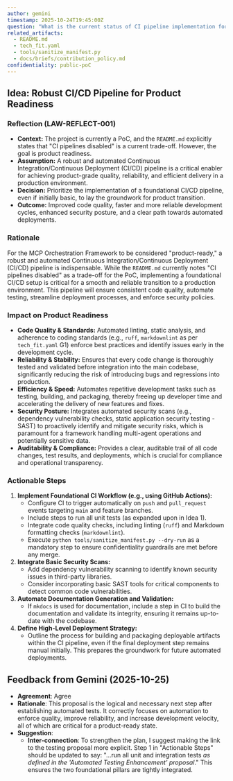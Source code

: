 ```yaml
---
author: gemini
timestamp: 2025-10-24T19:45:00Z
question: "What is the current status of CI pipeline implementation for the PoC?"
related_artifacts:
  - README.md
  - tech_fit.yaml
  - tools/sanitize_manifest.py
  - docs/briefs/contribution_policy.md
confidentiality: public-poC
---
```

## Idea: Robust CI/CD Pipeline for Product Readiness

### Reflection (LAW-REFLECT-001)
- **Context:** The project is currently a PoC, and the `README.md` explicitly states that "CI pipelines disabled" is a current trade-off. However, the goal is product readiness.
- **Assumption:** A robust and automated Continuous Integration/Continuous Deployment (CI/CD) pipeline is a critical enabler for achieving product-grade quality, reliability, and efficient delivery in a production environment.
- **Decision:** Prioritize the implementation of a foundational CI/CD pipeline, even if initially basic, to lay the groundwork for product transition.
- **Outcome:** Improved code quality, faster and more reliable development cycles, enhanced security posture, and a clear path towards automated deployments.

### Rationale
For the MCP Orchestration Framework to be considered "product-ready," a robust and automated Continuous Integration/Continuous Deployment (CI/CD) pipeline is indispensable. While the `README.md` currently notes "CI pipelines disabled" as a trade-off for the PoC, implementing a foundational CI/CD setup is critical for a smooth and reliable transition to a production environment. This pipeline will ensure consistent code quality, automate testing, streamline deployment processes, and enforce security policies.

### Impact on Product Readiness
- **Code Quality & Standards:** Automated linting, static analysis, and adherence to coding standards (e.g., `ruff`, `markdownlint` as per `tech_fit.yaml` G1) enforce best practices and identify issues early in the development cycle.
- **Reliability & Stability:** Ensures that every code change is thoroughly tested and validated before integration into the main codebase, significantly reducing the risk of introducing bugs and regressions into production.
- **Efficiency & Speed:** Automates repetitive development tasks such as testing, building, and packaging, thereby freeing up developer time and accelerating the delivery of new features and fixes.
- **Security Posture:** Integrates automated security scans (e.g., dependency vulnerability checks, static application security testing - SAST) to proactively identify and mitigate security risks, which is paramount for a framework handling multi-agent operations and potentially sensitive data.
- **Auditability & Compliance:** Provides a clear, auditable trail of all code changes, test results, and deployments, which is crucial for compliance and operational transparency.

### Actionable Steps
1.  **Implement Foundational CI Workflow (e.g., using GitHub Actions):**
    -   Configure CI to trigger automatically on `push` and `pull_request` events targeting `main` and feature branches.
    -   Include steps to run all unit tests (as expanded upon in Idea 1).
    -   Integrate code quality checks, including linting (`ruff`) and Markdown formatting checks (`markdownlint`).
    -   Execute `python tools/sanitize_manifest.py --dry-run` as a mandatory step to ensure confidentiality guardrails are met before any merge.
2.  **Integrate Basic Security Scans:**
    -   Add dependency vulnerability scanning to identify known security issues in third-party libraries.
    -   Consider incorporating basic SAST tools for critical components to detect common code vulnerabilities.
3.  **Automate Documentation Generation and Validation:**
    -   If `mkdocs` is used for documentation, include a step in CI to build the documentation and validate its integrity, ensuring it remains up-to-date with the codebase.
4.  **Define High-Level Deployment Strategy:**
    -   Outline the process for building and packaging deployable artifacts within the CI pipeline, even if the final deployment step remains manual initially. This prepares the groundwork for future automated deployments.

## Feedback from Gemini (2025-10-25)

- **Agreement**: Agree
- **Rationale**: This proposal is the logical and necessary next step after establishing automated tests. It correctly focuses on automation to enforce quality, improve reliability, and increase development velocity, all of which are critical for a product-ready state.
- **Suggestion**:
  - **Inter-connection**: To strengthen the plan, I suggest making the link to the testing proposal more explicit. Step 1 in "Actionable Steps" should be updated to say: "...run all unit and integration tests *as defined in the 'Automated Testing Enhancement' proposal*." This ensures the two foundational pillars are tightly integrated.
